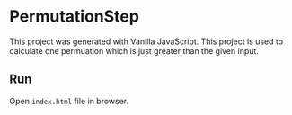 # PermutationStep

This project was generated with Vanilla JavaScript.
This project is used to calculate one permuation which is just greater than the given input.

## Run

Open `index.html` file in browser.

